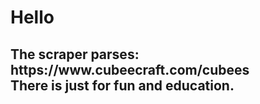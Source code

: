 <h1>Hello</h1>

<h2>
The scraper parses:
<a>https://www.cubeecraft.com/cubees</a>
<br>
There is just for fun and education.
</h2>